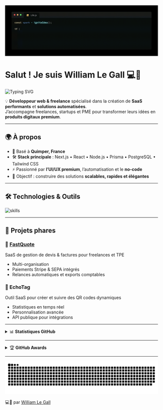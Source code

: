 ![Coding Gif](https://github.com/m-mdy-m/m-mdy-m/blob/main/Life.js.gif)

# Salut ! Je suis William Le Gall 💻🚀  
![Typing SVG](https://readme-typing-svg.demolab.com?font=Fira+Code&weight=500&pause=1000&color=3A8FFF&width=550&lines=Développeur+Web+Full-Stack;Expert+SaaS+%26+Automatisation;Créateur+de+FastQuote+%26+EchoTag;3+ans+d'expérience+en+développement)

💡 **Développeur web & freelance** spécialisé dans la création de **SaaS performants** et **solutions automatisées**.  
J’accompagne freelances, startups et PME pour transformer leurs idées en **produits digitaux premium**.

---

## 🌍 À propos
- 📍 Basé à **Quimper, France**
- 🛠 **Stack principale** : Next.js • React • Node.js • Prisma • PostgreSQL • Tailwind CSS  
- ⚡ Passionné par **l’UI/UX premium**, l’automatisation et le **no-code**  
- 🚀 Objectif : construire des solutions **scalables, rapides et élégantes**  

---

## 🛠️ Technologies & Outils

![skills](https://skillicons.dev/icons?i=html,css,tailwindcss,js,ts,react,nextjs,nodejs,express,prisma,postgresql,mysql,redis,php,mongodb,firebase,supabase,figma,github,docker,vscode&theme=dark)

---

## 🚀 Projets phares

### 🔹 [FastQuote](https://fastquote.io)
SaaS de gestion de devis & factures pour freelances et TPE  
- Multi-organisation  
- Paiements Stripe & SEPA intégrés  
- Relances automatiques et exports comptables

### 🔹 EchoTag
Outil SaaS pour créer et suivre des QR codes dynamiques  
- Statistiques en temps réel  
- Personnalisation avancée  
- API publique pour intégrations

---

<details>
<summary>📊 <b>Statistiques GitHub</b></summary><br/>

<p align="center">
    <img src="https://github-readme-streak-stats.herokuapp.com/?user=williamlegall&theme=tokyonight&border=7F3FBF&background=0D1117" alt="GitHub streak" />
</p>

<p align="center">
    <a href="https://github.com/williamlegall">
        <img alt="Stats GitHub" src="https://denvercoder1-github-readme-stats.vercel.app/api?username=williamlegall&show_icons=true&count_private=true&theme=tokyonight&border_color=7F3FBF&bg_color=0D1117&title_color=3A8FFF&icon_color=F8D866" height="192px" />
    </a>
    <a href="https://github.com/williamlegall">
        <img alt="Langages" src="https://denvercoder1-github-readme-stats.vercel.app/api/top-langs/?username=williamlegall&langs_count=20&layout=compact&theme=tokyonight&border_color=7F3FBF&bg_color=0D1117&title_color=3A8FFF&icon_color=F8D866" height="192px" />
    </a>
</p>

<p align="center">
    <img src="https://github-readme-activity-graph.vercel.app/graph?username=williamlegall&custom_title=William%20Le%20Gall%20-%20GitHub%20Activity%20Graph&bg_color=0D1117&color=3A8FFF&line=3A8FFF&point=3A8FFF&area_color=FFFFFF&title_color=FFFFFF&area=true" alt="GitHub activity graph" />
</p>
</details>

---

<details>
<summary>🏆 <b>GitHub Awards</b></summary><br/>

![Trophées GitHub](https://github-profile-trophy.vercel.app/?username=williamlegall&theme=tokyonight&no-frame=true&margin-w=15)
</details>

---

<img src="https://raw.githubusercontent.com/Devtrotter/Devtrotter/57d797287a1541c51be8dbcd2e1f621af6b55f88/Images/snake.svg" style="background:#161b22;">

💻🚀 par [William Le Gall](https://www.linkedin.com/in/william-legall/)
